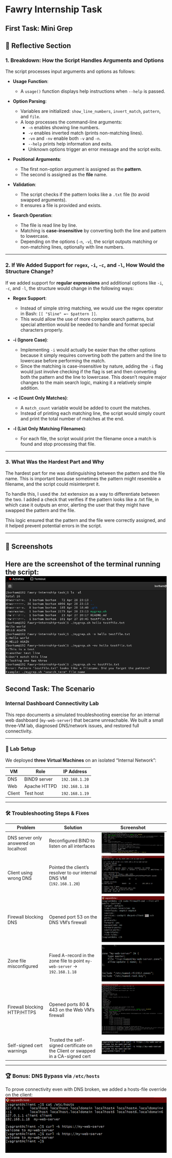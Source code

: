 # Fawry Internship Task
## First Task: Mini Grep

## 📜 Reflective Section

### 1. Breakdown: How the Script Handles Arguments and Options

The script processes input arguments and options as follows:

- **Usage Function**:
  - A `usage()` function displays help instructions when `--help` is passed.

- **Option Parsing**:
  - Variables are initialized: `show_line_numbers`, `invert_match`, `pattern`, and `file`.
  - A loop processes the command-line arguments:
    - `-n` enables showing line numbers.
    - `-v` enables inverted match (prints non-matching lines).
    - `-vn` and `-nv` enable both `-v` and `-n`.
    - `--help` prints help information and exits.
    - Unknown options trigger an error message and the script exits.

- **Positional Arguments**:
  - The first non-option argument is assigned as the **pattern**.
  - The second is assigned as the **file** name.

- **Validation**:
  - The script checks if the pattern looks like a `.txt` file (to avoid swapped arguments).
  - It ensures a file is provided and exists.

- **Search Operation**:
  - The file is read line by line.
  - Matching is **case-insensitive** by converting both the line and pattern to lowercase.
  - Depending on the options (`-n`, `-v`), the script outputs matching or non-matching lines, optionally with line numbers.

---

### 2. If We Added Support for `regex`, `-i`, `-c`, and `-l`, How Would the Structure Change?

If we added support for **regular expressions** and additional options like `-i`, `-c`, and `-l`, the structure would change in the following ways:


- **Regex Support**:
  - Instead of simple string matching, we would use the regex operator in Bash: `[[ "$line" =~ $pattern ]]`.
  - This would allow the use of more complex search patterns, but special attention would be needed to handle and format special characters properly.

- **-i (Ignore Case)**:
  - Implementing `-i` would actually be easier than the other options because it simply requires converting both the pattern and the line to lowercase before performing the match.
  - Since the matching is case-insensitive by nature, adding the `-i` flag would just involve checking if the flag is set and then converting both the pattern and the line to lowercase. This doesn’t require major changes to the main search logic, making it a relatively simple addition.

- **-c (Count Only Matches)**:
  - A `match_count` variable would be added to count the matches.
  - Instead of printing each matching line, the script would simply count and print the total number of matches at the end.

- **-l (List Only Matching Filenames)**:
  - For each file, the script would print the filename once a match is found and stop processing that file.

---

### 3. What Was the Hardest Part and Why

The hardest part for me was distinguishing between the pattern and the file name. This is important because sometimes the pattern might resemble a filename, and the script could misinterpret it.

To handle this, I used the .txt extension as a way to differentiate between the two. I added a check that verifies if the pattern looks like a .txt file, in which case it outputs an error, alerting the user that they might have swapped the pattern and the file.

This logic ensured that the pattern and the file were correctly assigned, and it helped prevent potential errors in the script.

---
## 📸 Screenshots

Here are the screenshot of the terminal running the script:
![](./screenshots/Mini-grep.png)
---
## Second Task: The Scenario
### Internal Dashboard Connectivity Lab

This repo documents a simulated troubleshooting exercise for an internal web dashboard (`my-web-server`) that became unreachable. We built a small three-VM lab, diagnosed DNS/network issues, and restored full connectivity.

---

### 🔧 Lab Setup

We deployed **three Virtual Machines** on an isolated “Internal Network”:

| VM     | Role        | IP Address      | 
|--------|-------------|-----------------|
| DNS    | BIND9 server| `192.168.1.20` |
| Web    | Apache HTTPD| `192.168.1.18` |
| Client | Test host   | `192.168.1.19` | 

---

### 🛠 Troubleshooting Steps & Fixes

| Problem                                              | Solution                                                                            | Screenshot                                |
|------------------------------------------------------|-------------------------------------------------------------------------------------|-------------------------------------------|
| DNS server only answered on localhost                | Reconfigured BIND to listen on all interfaces                                       | ![Fig1](screenshots/fig1_named_status.png) |
| Client using wrong DNS                                | Pointed the client’s resolver to our internal DNS VM (`192.168.1.20`)               | ![Fig2](screenshots/fig2_resolv_conf.png)  |
| Firewall blocking DNS                                 | Opened port 53 on the DNS VM’s firewall                                             | ![Fig3](screenshots/fig3_firewall_dns.png) |
| Zone file misconfigured                               | Fixed A-record in the zone file to point `my-web-server` → `192.168.1.18`           | ![Fig4](screenshots/fig4_zone_file.png)    |
| Firewall blocking HTTP/HTTPS                          | Opened ports 80 & 443 on the Web VM’s firewall                                      | ![Fig5](screenshots/fig5_firewall_http.png)|
| Self-signed cert warnings                             | Trusted the self-signed certificate on the Client or swapped in a CA-signed cert     | ![Fig6](screenshots/fig6_curl_https.png)   |

---

### 🏆 Bonus: DNS Bypass via `/etc/hosts`

To prove connectivity even with DNS broken, we added a hosts-file override on the client:
![Fig7](screenshots/fig7_bonus.png) 
```text

